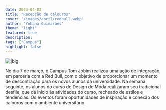 ```yaml
---
date: 2023-04-03
title: "Recepção de calouros"
cover: '/images/abril/redbull.webp'
author: 'Yohana Guimarães'
theme: "light"
featured: true
description: 
tags: ["Campus"]
highlight: false
---
```

![|big](/images/abril/redbull.webp)

No dia 7 de março, o Campus Tom Jobim realizou uma ação de integração, em parceria com a Red Bull, com o objetivo de proporcionar um momento de descontração para os novos alunos da universidade.
Na semana seguinte, os alunos do curso de Design de Moda realizaram seu tradicional desfile, que dá início às atividades do curso, recheado de estilos e tendências.
Os eventos foram oportunidades de inspiração e conexão dos calouros com o ambiente universitário.
